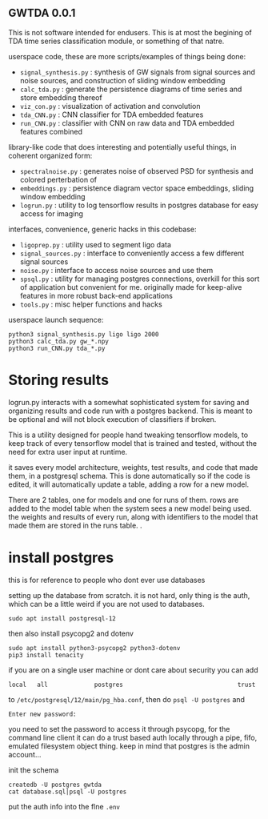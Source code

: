 ## GWTDA 0.0.1


This is not software intended for endusers. This is at most the begining of TDA time series classification module, or something of that natre.



userspace code, these are more scripts/examples of things being done:
- `signal_synthesis.py` : synthesis of GW signals from signal sources and noise sources, and construction of sliding window embedding
- `calc_tda.py` : generate the persistence diagrams of time series and store embedding thereof
- `viz_con.py` : visualization of activation and convolution
- `tda_CNN.py` : CNN classifier for TDA embedded features
- `run_CNN.py` : classifier with CNN on raw data and TDA embedded features combined


library-like code that does interesting and potentially useful things, in coherent organized form:
- `spectralnoise.py` : generates noise of observed PSD for synthesis and colored perterbation of 
- `embeddings.py` : persistence diagram vector space embeddings, sliding window embedding
- `logrun.py` : utility to log tensorflow results in postgres database for easy access for imaging

interfaces, convenience, generic hacks in this codebase:
- `ligoprep.py` : utility used to segment ligo data
- `signal_sources.py` : interface to conveniently access a few different signal sources
- `noise.py` : interface to access noise sources and use them
- `spsql.py` : utility for managing postgres connections, overkill for this sort of application but convenient for me. originally made for keep-alive features in more robust back-end applications
- `tools.py` : misc helper functions and hacks






userspace launch sequence:
```
python3 signal_synthesis.py ligo ligo 2000 
python3 calc_tda.py gw_*.npy 
python3 run_CNN.py tda_*.py
```






Storing results
===============

logrun.py interacts with a somewhat sophisticated system for saving and organizing results and code run with a postgres backend. This is meant to be optional and will not block execution of classifiers if broken. 

This is a utility designed for people hand tweaking tensorflow models, to keep track of every tensorflow model that is trained and tested, without the need for extra user input at runtime.  

it saves every model architecture, weights, test results, and code that made them, in a postgresql schema. This is done automatically so if the code is edited, it will automatically update a table, adding a row for a new model. 

There are 2 tables, one for models and one for runs of them. rows are added to the model table when the system sees a new model being used. the weights and results of every run, along with identifiers to the model that made them are stored in the runs table. .







install postgres
================
this is for reference to people who dont ever use databases

setting up the database from scratch. it is not hard, only thing is the auth, which can be a little weird if you are not used to databases. 

```
sudo apt install postgresql-12
```

then also install psycopg2 and dotenv

```
sudo apt install python3-psycopg2 python3-dotenv 
pip3 install tenacity
```

if you are on a single user machine or dont care about security you can add 
```
local   all             postgres                                trust
```

to `/etc/postgresql/12/main/pg_hba.conf`, then do `psql -U postgres` and 
```postgres=# \password 
Enter new password: 
```
you need to set the password to access it through psycopg, for the command line client it can do a trust based auth locally through a pipe, fifo,  emulated filesystem object thing. keep in mind that postgres is the admin account...

init the schema
```
createdb -U postgres gwtda
cat database.sql|psql -U postgres
```


put the auth info into the flne `.env`
